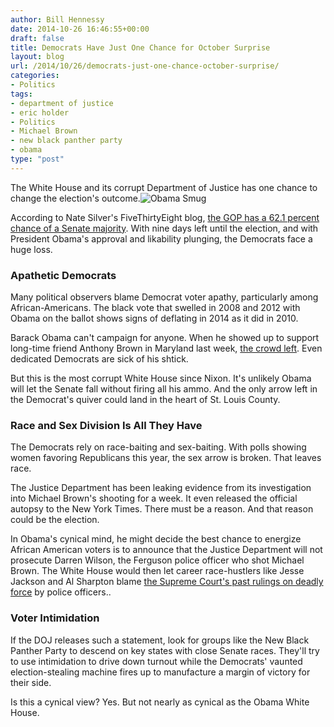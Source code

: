 ```yaml
---
author: Bill Hennessy
date: 2014-10-26 16:46:55+00:00
draft: false
title: Democrats Have Just One Chance for October Surprise
layout: blog
url: /2014/10/26/democrats-just-one-chance-october-surprise/
categories:
- Politics
tags:
- department of justice
- eric holder
- Politics
- Michael Brown
- new black panther party
- obama
type: "post"
---
```


The White House and its corrupt Department of Justice has one chance to change the election's outcome.![Obama Smug](https://hennessysview.com/wp-content/uploads/2014/07/Obama-Smug-300x200.jpg)


According to Nate Silver's FiveThirtyEight blog, [the GOP has a 62.1 percent chance of a Senate majority](https://fivethirtyeight.com/interactives/senate-forecast/). With nine days left until the election, and with President Obama's approval and likability plunging, the Democrats face a huge loss.



### Apathetic Democrats



Many political observers blame Democrat voter apathy, particularly among African-Americans. The black vote that swelled in 2008 and 2012 with Obama on the ballot shows signs of deflating in 2014 as it did in 2010.

Barack Obama can't campaign for anyone. When he showed up to support long-time friend Anthony Brown in Maryland last week, [the crowd left](https://www.dailymail.co.uk/news/article-2799603/crowds-walk-obama-speech-rare-campaign-trail-appearance.html). Even dedicated Democrats are sick of his shtick.

But this is the most corrupt White House since Nixon. It's unlikely Obama will let the Senate fall without firing all his ammo. And the only arrow left in the Democrat's quiver could land in the heart of St. Louis County.



### Race and Sex Division Is All They Have



The Democrats rely on race-baiting and sex-baiting. With polls showing women favoring Republicans this year, the sex arrow is broken. That leaves race.

The Justice Department has been leaking evidence from its investigation into Michael Brown's shooting for a week. It even released the official autopsy to the New York Times. There must be a reason. And that reason could be the election.

In Obama's cynical mind, he might decide the best chance to energize African American voters is to announce that the Justice Department will not prosecute Darren Wilson, the Ferguson police officer who shot Michael Brown. The White House would then let career race-hustlers like Jesse Jackson and Al Sharpton blame [the Supreme Court's past rulings on deadly force](https://www.ajc.com/news/news/crime-law/police-using-deadly-force-are-rarely-convicted/ng8Nf/) by police officers..



### Voter Intimidation



If the DOJ releases such a statement, look for groups like the New Black Panther Party to descend on key states with close Senate races. They'll try to use intimidation to drive down turnout while the Democrats' vaunted election-stealing machine fires up to manufacture a margin of victory for their side.

Is this a cynical view? Yes. But not nearly as cynical as the Obama White House.
